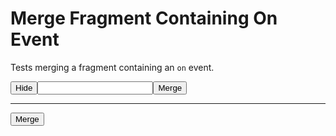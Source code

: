 # Merge Fragment Containing On Event

Tests merging a fragment containing an `on` event.

<div>
  <div id="content" data-signals-hidden="false" data-show="!$hidden"><button data-on-click="$hidden = true" data-show="!$hidden" class="btn">Hide</button><input data-bind-name class="input input-bordered" /><button data-on-click="@get('/tests/merge_fragment_containing_on_event/data')" class="btn">Merge</button></div>
  <hr />
  <button id="clickable" data-on-click="@get('/tests/merge_fragment_containing_on_event/data')" class="btn">Merge</button>
  <pre data-text="ctx.signals.JSON()"></pre>
</div>